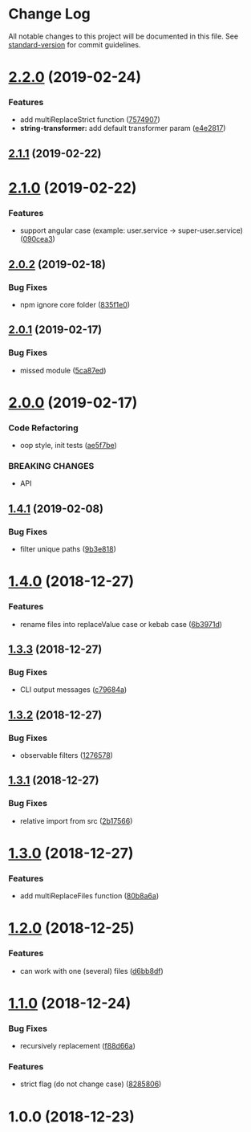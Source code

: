 # Change Log

All notable changes to this project will be documented in this file. See [standard-version](https://github.com/conventional-changelog/standard-version) for commit guidelines.

# [2.2.0](https://github.com/justerest/multi-replace/compare/v2.1.1...v2.2.0) (2019-02-24)


### Features

* add multiReplaceStrict function ([7574907](https://github.com/justerest/multi-replace/commit/7574907))
* **string-transformer:** add default transformer param ([e4e2817](https://github.com/justerest/multi-replace/commit/e4e2817))



## [2.1.1](https://github.com/justerest/multi-replace/compare/v2.1.0...v2.1.1) (2019-02-22)



# [2.1.0](https://github.com/justerest/multi-replace/compare/v2.0.2...v2.1.0) (2019-02-22)


### Features

* support angular case (example: user.service -> super-user.service) ([090cea3](https://github.com/justerest/multi-replace/commit/090cea3))



## [2.0.2](https://github.com/justerest/multi-replace/compare/v2.0.1...v2.0.2) (2019-02-18)


### Bug Fixes

* npm ignore core folder ([835f1e0](https://github.com/justerest/multi-replace/commit/835f1e0))



## [2.0.1](https://github.com/justerest/multi-replace/compare/v2.0.0...v2.0.1) (2019-02-17)


### Bug Fixes

* missed module ([5ca87ed](https://github.com/justerest/multi-replace/commit/5ca87ed))



# [2.0.0](https://github.com/justerest/multi-replace/compare/1.4.1...v2.0.0) (2019-02-17)


### Code Refactoring

* oop style, init tests ([ae5f7be](https://github.com/justerest/multi-replace/commit/ae5f7be))


### BREAKING CHANGES

* API



## [1.4.1](https://github.com/justerest/multi-replace/compare/v1.4.0...1.4.1) (2019-02-08)


### Bug Fixes

* filter unique paths ([9b3e818](https://github.com/justerest/multi-replace/commit/9b3e818))



# [1.4.0](https://github.com/justerest/multi-replace/compare/v1.3.3...v1.4.0) (2018-12-27)


### Features

* rename files into replaceValue case or kebab case ([6b3971d](https://github.com/justerest/multi-replace/commit/6b3971d))



## [1.3.3](https://github.com/justerest/multi-replace/compare/v1.3.2...v1.3.3) (2018-12-27)


### Bug Fixes

* CLI output messages ([c79684a](https://github.com/justerest/multi-replace/commit/c79684a))



## [1.3.2](https://github.com/justerest/multi-replace/compare/v1.3.1...v1.3.2) (2018-12-27)


### Bug Fixes

* observable filters ([1276578](https://github.com/justerest/multi-replace/commit/1276578))



## [1.3.1](https://github.com/justerest/multi-replace/compare/v1.3.0...v1.3.1) (2018-12-27)


### Bug Fixes

* relative import from src ([2b17566](https://github.com/justerest/multi-replace/commit/2b17566))



# [1.3.0](https://github.com/justerest/multi-replace/compare/v1.2.0...v1.3.0) (2018-12-27)


### Features

* add multiReplaceFiles function ([80b8a6a](https://github.com/justerest/multi-replace/commit/80b8a6a))



# [1.2.0](https://github.com/justerest/multi-replace/compare/v1.1.0...v1.2.0) (2018-12-25)


### Features

* can work with one (several) files ([d6bb8df](https://github.com/justerest/multi-replace/commit/d6bb8df))



# [1.1.0](https://github.com/justerest/multi-replace/compare/v1.0.0...v1.1.0) (2018-12-24)


### Bug Fixes

* recursively replacement ([f88d66a](https://github.com/justerest/multi-replace/commit/f88d66a))


### Features

* strict flag (do not change case) ([8285806](https://github.com/justerest/multi-replace/commit/8285806))



# 1.0.0 (2018-12-23)
